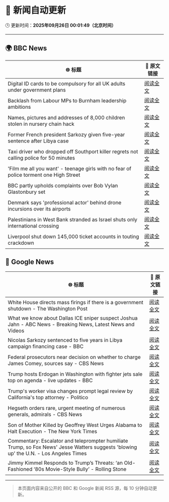 # 🧠 新闻自动更新

🕒 更新时间：**2025年09月26日 00:01:49（北京时间）**

---

## 🌍 BBC News

| 🌐 标题 | 🔗 原文链接 |
|--------|-------------|
| Digital ID cards to be compulsory for all UK adults under government plans | [阅读全文](https://www.bbc.com/news/articles/c4g54g6vgpdo?at_medium=RSS&at_campaign=rss) |
| Backlash from Labour MPs to Burnham leadership ambitions | [阅读全文](https://www.bbc.com/news/articles/c70190e0p6yo?at_medium=RSS&at_campaign=rss) |
| Names, pictures and addresses of 8,000 children stolen in nursery chain hack | [阅读全文](https://www.bbc.com/news/articles/c62ldyvpwv9o?at_medium=RSS&at_campaign=rss) |
| Former French president Sarkozy given five-year sentence after Libya case | [阅读全文](https://www.bbc.com/news/articles/cp98kepmj9lo?at_medium=RSS&at_campaign=rss) |
| Taxi driver who dropped off Southport killer regrets not calling police for 50 minutes | [阅读全文](https://www.bbc.com/news/articles/cpd96g46vzwo?at_medium=RSS&at_campaign=rss) |
| 'Film me all you want' - teenage girls with no fear of police torment one High Street | [阅读全文](https://www.bbc.com/news/articles/c0q751vlxw1o?at_medium=RSS&at_campaign=rss) |
| BBC partly upholds complaints over Bob Vylan Glastonbury set | [阅读全文](https://www.bbc.com/news/articles/c1kwpk2yjv7o?at_medium=RSS&at_campaign=rss) |
| Denmark says 'professional actor' behind drone incursions over its airports | [阅读全文](https://www.bbc.com/news/articles/c7401vk4lgzo?at_medium=RSS&at_campaign=rss) |
| Palestinians in West Bank stranded as Israel shuts only international crossing | [阅读全文](https://www.bbc.com/news/articles/c9wd74r0qdvo?at_medium=RSS&at_campaign=rss) |
| Liverpool shut down 145,000 ticket accounts in touting crackdown | [阅读全文](https://www.bbc.com/sport/football/articles/c39rp81knypo?at_medium=RSS&at_campaign=rss) |

## 📰 Google News

| 🌐 标题 | 🔗 原文链接 |
|--------|-------------|
| White House directs mass firings if there is a government shutdown - The Washington Post | [阅读全文](https://news.google.com/rss/articles/CBMikwFBVV95cUxOUGNjMWt6aWRtN0JaV0VmYlhJUzZHdWJfYjRqVkFPWDR1OXVwLTJYYUgzNjNSdnlNTFVtV19WVU5IZE9vMldIa1d4aVdRc0lHS2VmWm9UazVKR1N0Y1FNM0JiNmlwbmc5dVFocjVOR0w2LTVXOU9oWTVubmF6TmxldXEtclk0RFVWOGpMTW9aN0ZUMEU?oc=5) |
| What we know about Dallas ICE sniper suspect Joshua Jahn - ABC News - Breaking News, Latest News and Videos | [阅读全文](https://news.google.com/rss/articles/CBMiekFVX3lxTE10YVRhQmVucDNoTS1UbjQxaFpFVktyUUVSbVRZTEh4WFRqMFE5eG93Um5TMndDTUN3SUpuTEtlSkhLQzJMZnVQeG1WVjNvb1luQUNvVXppbXliQWV2RWZHV3VKN01TZ3g4clJ0V21KYm9zblR1b1Bzajln0gF_QVVfeXFMTk5wNHBxbVBrNTRpMDNXZUNudFRMckFvZ1RPbW12RHluSVJWeWxMQUJzeU5vNktfY1dJQjctSEVOLVZTczY4VkhOTU5HTElVWFpLX0hHYUFpUHMtOTFZS3VObEwzMVVaOEZCc3JMbTl0VTlDVGR6MjVTQ2FENko1Yw?oc=5) |
| Nicolas Sarkozy sentenced to five years in Libya campaign financing case - BBC | [阅读全文](https://news.google.com/rss/articles/CBMiWkFVX3lxTE51dnVKTjlrX0V1RGpXQkRCQ0QzUVJMMjh1eFAweFJCYnltUngwV2RReTJjVlFFZHlyTmVBU0FlSGg2bURubFhqT1pLSjdESllSMDQyQ1hNNVY1d9IBX0FVX3lxTE1OdXhudWFHTTRWMVUwLUhESWRMZmszZTY0UXFCWnU4elRjZk9iYUEwTF9DTmZnMFBMWlFjaHlPbUxNWmlvODFTVVdRaTRocUlzTWVLcTJwSVBDb1NHazJF?oc=5) |
| Federal prosecutors near decision on whether to charge James Comey, sources say - CBS News | [阅读全文](https://news.google.com/rss/articles/CBMiigFBVV95cUxQNlFGRTBCRHRCNXZnbnBNX3VRX2YyTUs0bS04V1pGaXNmTUYxRHhTTS1MeTdLRkFiVTk3TmJpYWN5a0hxcGtJRnpjRkdLYXcwak0wbG9RSHhpQnMwT3BON0szOFhhTGFkQUphQ2F2ZHBnVFdDaklhRUJYT0U4MVhVSE5LNU5Sa2Z2TWfSAY8BQVVfeXFMUFlvS0hCUkpGb0J3R1JGY21tRzFWdk1HNnFDS0kxZWRjWlc2R1Ytc3BNWVVSbTdZSEVCRGZVU0ZzVTY0T2ZfX1dVY2RIeGs5MTNWaDktZmJ3bFlwZVdjZS11SkRYaXY4WXhTV2RvRVpXYm1tbElVakV4bEZpN1d6ZnpUSklDQ2stSU0xcGtlajg?oc=5) |
| Trump hosts Erdogan in Washington with fighter jets sale top on agenda - live updates - BBC | [阅读全文](https://news.google.com/rss/articles/CBMiVEFVX3lxTE5RMU96TWNfMEo2alRQVXJaa1ZodXVFQ3J5U1lVZ0o5Z1ZfNExGUEdwVzBJcDA4Qzd0TXp6VmVqY3VCcEtzUlFXbmQ1eWxRdDFkSkQ3aA?oc=5) |
| Trump's worker visa changes prompt legal review by California's top attorney - Politico | [阅读全文](https://news.google.com/rss/articles/CBMikgFBVV95cUxNd2I1WXNkY3hueHFBeUZ2blJmUDZKNU1hZTYtNTN6R01sRUl5MEhUNVBIYWNlNktxUF9RNDNBOG5hcmFFTU9MeUJ5SWJEb3VLUDl6dU1tZGxQTGNjdExLbFpnNHIxbGJhRmo3YlR0MnJVRHEwYjMyYXRNaklKMnpXekdUMDBfUDdqaFlleFRIVkFnUQ?oc=5) |
| Hegseth orders rare, urgent meeting of numerous generals, admirals - CBS News | [阅读全文](https://news.google.com/rss/articles/CBMid0FVX3lxTE5iZGwwMlA3VGFWbnhEakFHbHRSSDFIcmtTMDQ5VnFCWFNNc2U1YklCWjhlRUY0Y0Q2eHJPLWNGNjdtNTZvY3ZkbE55UXNVc0VBUjFudmE0Wllmd2EwUTdXVFBDR01vRUx6dHY0ZzN6RFAzdWRyaC040gF8QVVfeXFMTi1pc1BYWU96S1dyVm5rWVJsamV3OW5HUy01dk9uamQ5NHFFRi0takhmTmhVQzczQkpjVDFnVm9FS0xtX2txcjdqMVNIS3hTWWZRUlczampVUmt2UUduNXlqZGJkbktfOUFZR05aWW8wX0pJdzhBZ2FmaUF0Xw?oc=5) |
| Son of Mother Killed by Geoffrey West Urges Alabama to Halt Execution - The New York Times | [阅读全文](https://news.google.com/rss/articles/CBMikgFBVV95cUxNb09yTXNnQ2g4ZHM4ZGVIczZIUmVCaVBDZTlFZHFsaFNnN1lHVnBySzNld0hDRVJ5TXROOUxwQlZZamFNUEw2RDBJT2Jrd3pmZmxHbV9BS2FGX1dkTlNBUm1odERWVVpPT3cxNFFrWjI4RjdNNDRnRXRKYmsyX1BYc2R5RkV1ZVBERFljX2V5WTFPZw?oc=5) |
| Commentary: Escalator and teleprompter humiliate Trump, so Fox News' Jesse Watters suggests 'blowing up' the U.N. - Los Angeles Times | [阅读全文](https://news.google.com/rss/articles/CBMinAFBVV95cUxQX0FSam1vTWFvM0o2Vk9rZDFhMXFMeEo1bTR0RWtVeGhLUDdVemV1bzNHMFNNbXMwa1c5YVVvTEh1WHJ3blM0T3NKUUljOFJ5MlpDejhoTnctWnRROWNnZlZ1bVRrdThQMFpLZ2dkNVFZUUotT2xVc2ZCRDREcC1Cd1BldlFJVDFVT0V6NDg2T1E3blFVZXdSREE3Y3k?oc=5) |
| Jimmy Kimmel Responds to Trump’s Threats: ‘an Old-Fashioned ‘80s Movie-Style Bully’ - Rolling Stone | [阅读全文](https://news.google.com/rss/articles/CBMipAFBVV95cUxQcGhQb3AxZFRvdzVJMEUzU3JleWJYQVhNTHdmXzZxakdzRjdJZlBacG5yNG0zRFlONk82WnFtVHN1R0k0Zld1MU1yVDhSbDA0aGhHcWFVTE9scTNSd2pTWFUyRENYdzRTU0FnamVRTG1VYWg3N1FVRF9ScFV4eEFaOEtkbndjQ09VU01ObWRkRW5HUUVyZjZwZ0xCc0lEN1NVTGxObA?oc=5) |

---
> 本页面内容来自公开的 BBC 和 Google 新闻 RSS 源，每 10 分钟自动更新。
